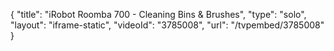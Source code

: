 {
    "title": "iRobot Roomba 700 - Cleaning Bins & Brushes",
    "type": "solo",
    "layout": "iframe-static",
    "videoId": "3785008",
    "url": "\/tvpembed\/3785008"
}